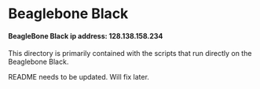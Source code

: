 # Beaglebone Black

#### BeagleBone Black ip address: 128.138.158.234

This directory is primarily contained with the scripts that run directly on the Beaglebone Black.

README needs to be updated. Will fix later.
